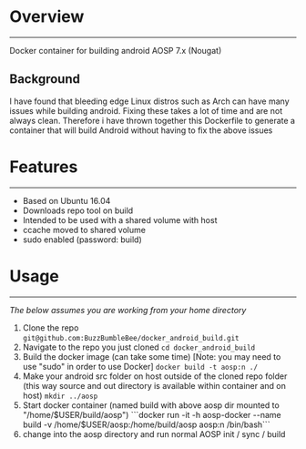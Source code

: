# Overview
------------ 
Docker container for building android AOSP 7.x (Nougat) 
 
 
## Background
I have found that bleeding edge Linux distros such as Arch can have many 
issues while building android. Fixing these takes a lot of time and are not always clean. 
Therefore i have thrown together this Dockerfile to generate a container that will build 
Android without having to fix the above issues 
 
 
# Features
------------ 
 
* Based on Ubuntu 16.04
* Downloads repo tool on build 
* Intended to be used with a shared volume with host 
* ccache moved to shared volume
* sudo enabled (password: build) 
 
# Usage
------------ 

*The below assumes you are working from your home directory*
1. Clone the repo
```git@github.com:BuzzBumbleBee/docker_android_build.git```
2. Navigate to the repo you just cloned
```cd docker_android_build``` 
3. Build the docker image (can take some time) [Note: you may need to use "sudo" in order to use Docker]
```docker build -t aosp:n ./``` 
4. Make your android src folder on host outside of the cloned repo folder (this way source and out directory is available within container and on host)
```mkdir ../aosp```
5. Start docker container (named build with above aosp dir mounted to "/home/$USER/build/aosp") 
```docker run -it -h aosp-docker --name build -v /home/$USER/aosp:/home/build/aosp aosp:n /bin/bash```
6. change into the aosp directory and run normal AOSP init / sync / build
